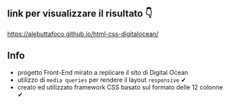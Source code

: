 ## link per visualizzare il risultato 👇
https://alebuttafoco.github.io/html-css-digitalocean/

## Info
- progetto Front-End mirato a replicare il sito di Digital Ocean
- utilizzo di `media queries` per rendere il layout `responsive` ✔
- creato ed utilizzato framework CSS basato sul formato delle 12 colonne  ✔
